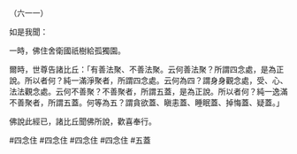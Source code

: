 （六一一）

如是我聞：

一時，佛住舍衛國祇樹給孤獨園。

爾時，世尊告諸比丘：「有善法聚、不善法聚。云何善法聚？所謂四念處，是為正說。所以者何？純一滿淨聚者，所謂四念處。云何為四？謂身身觀念處，受、心、法法觀念處。云何不善聚？不善聚者，所謂五蓋，是為正說。所以者何？純一逸滿不善聚者，所謂五蓋。何等為五？謂貪欲蓋、瞋恚蓋、睡眠蓋、掉悔蓋、疑蓋。」

佛說此經已，諸比丘聞佛所說，歡喜奉行。



#四念住
#四念住
#四念住
#四念住
#五蓋
